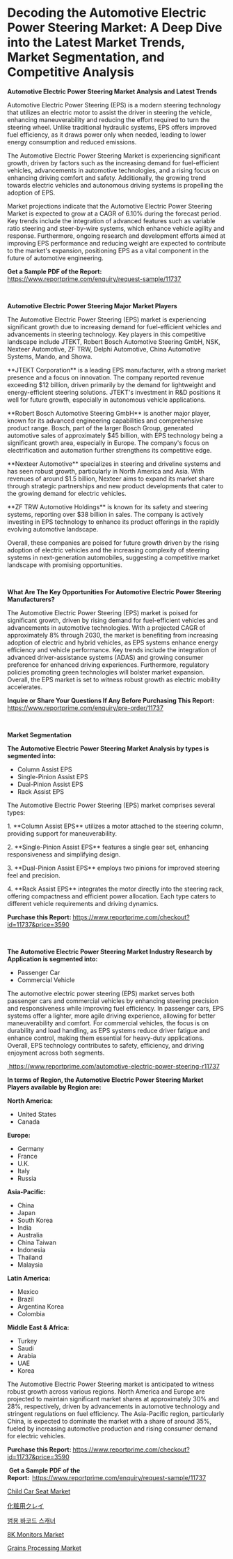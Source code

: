 <p><h1>Decoding the Automotive Electric Power Steering Market: A Deep Dive into the Latest Market Trends, Market Segmentation, and Competitive Analysis</h1></p><p><strong>Automotive Electric Power Steering Market Analysis and Latest Trends</strong></p>
<p><p>Automotive Electric Power Steering (EPS) is a modern steering technology that utilizes an electric motor to assist the driver in steering the vehicle, enhancing maneuverability and reducing the effort required to turn the steering wheel. Unlike traditional hydraulic systems, EPS offers improved fuel efficiency, as it draws power only when needed, leading to lower energy consumption and reduced emissions. </p><p>The Automotive Electric Power Steering Market is experiencing significant growth, driven by factors such as the increasing demand for fuel-efficient vehicles, advancements in automotive technologies, and a rising focus on enhancing driving comfort and safety. Additionally, the growing trend towards electric vehicles and autonomous driving systems is propelling the adoption of EPS. </p><p>Market projections indicate that the Automotive Electric Power Steering Market is expected to grow at a CAGR of 6.10% during the forecast period. Key trends include the integration of advanced features such as variable ratio steering and steer-by-wire systems, which enhance vehicle agility and response. Furthermore, ongoing research and development efforts aimed at improving EPS performance and reducing weight are expected to contribute to the market's expansion, positioning EPS as a vital component in the future of automotive engineering.</p></p>
<p><strong>Get a Sample PDF of the Report:&nbsp;</strong> <a href="https://www.reportprime.com/enquiry/request-sample/11737">https://www.reportprime.com/enquiry/request-sample/11737</a></p>
<p>&nbsp;</p>
<p><strong>Automotive Electric Power Steering Major Market Players</strong></p>
<p><p>The Automotive Electric Power Steering (EPS) market is experiencing significant growth due to increasing demand for fuel-efficient vehicles and advancements in steering technology. Key players in this competitive landscape include JTEKT, Robert Bosch Automotive Steering GmbH, NSK, Nexteer Automotive, ZF TRW, Delphi Automotive, China Automotive Systems, Mando, and Showa.</p><p>**JTEKT Corporation** is a leading EPS manufacturer, with a strong market presence and a focus on innovation. The company reported revenue exceeding $12 billion, driven primarily by the demand for lightweight and energy-efficient steering solutions. JTEKT's investment in R&D positions it well for future growth, especially in autonomous vehicle applications.</p><p>**Robert Bosch Automotive Steering GmbH** is another major player, known for its advanced engineering capabilities and comprehensive product range. Bosch, part of the larger Bosch Group, generated automotive sales of approximately $45 billion, with EPS technology being a significant growth area, especially in Europe. The company's focus on electrification and automation further strengthens its competitive edge.</p><p>**Nexteer Automotive** specializes in steering and driveline systems and has seen robust growth, particularly in North America and Asia. With revenues of around $1.5 billion, Nexteer aims to expand its market share through strategic partnerships and new product developments that cater to the growing demand for electric vehicles.</p><p>**ZF TRW Automotive Holdings** is known for its safety and steering systems, reporting over $38 billion in sales. The company is actively investing in EPS technology to enhance its product offerings in the rapidly evolving automotive landscape.</p><p>Overall, these companies are poised for future growth driven by the rising adoption of electric vehicles and the increasing complexity of steering systems in next-generation automobiles, suggesting a competitive market landscape with promising opportunities.</p></p>
<p>&nbsp;</p>
<p><strong>What Are The Key Opportunities For Automotive Electric Power Steering Manufacturers?</strong></p>
<p><p>The Automotive Electric Power Steering (EPS) market is poised for significant growth, driven by rising demand for fuel-efficient vehicles and advancements in automotive technologies. With a projected CAGR of approximately 8% through 2030, the market is benefiting from increasing adoption of electric and hybrid vehicles, as EPS systems enhance energy efficiency and vehicle performance. Key trends include the integration of advanced driver-assistance systems (ADAS) and growing consumer preference for enhanced driving experiences. Furthermore, regulatory policies promoting green technologies will bolster market expansion. Overall, the EPS market is set to witness robust growth as electric mobility accelerates.</p></p>
<p><strong>Inquire or Share Your Questions If Any Before Purchasing This Report:</strong> <a href="https://www.reportprime.com/enquiry/pre-order/11737">https://www.reportprime.com/enquiry/pre-order/11737</a></p>
<p>&nbsp;</p>
<p><strong>Market Segmentation</strong></p>
<p><strong>The Automotive Electric Power Steering Market Analysis by types is segmented into:</strong></p>
<p><ul><li>Column Assist EPS</li><li>Single-Pinion Assist EPS</li><li>Dual-Pinion Assist EPS</li><li>Rack Assist EPS</li></ul></p>
<p><p>The Automotive Electric Power Steering (EPS) market comprises several types: </p><p>1. **Column Assist EPS** utilizes a motor attached to the steering column, providing support for maneuverability.</p><p>2. **Single-Pinion Assist EPS** features a single gear set, enhancing responsiveness and simplifying design.</p><p>3. **Dual-Pinion Assist EPS** employs two pinions for improved steering feel and precision.</p><p>4. **Rack Assist EPS** integrates the motor directly into the steering rack, offering compactness and efficient power allocation. Each type caters to different vehicle requirements and driving dynamics.</p></p>
<p><strong>Purchase this Report:&nbsp;</strong><a href="https://www.reportprime.com/checkout?id=11737&price=3590">https://www.reportprime.com/checkout?id=11737&price=3590</a></p>
<p>&nbsp;</p>
<p><strong>The Automotive Electric Power Steering Market Industry Research by Application is segmented into:</strong></p>
<p><ul><li>Passenger Car</li><li>Commercial Vehicle</li></ul></p>
<p><p>The automotive electric power steering (EPS) market serves both passenger cars and commercial vehicles by enhancing steering precision and responsiveness while improving fuel efficiency. In passenger cars, EPS systems offer a lighter, more agile driving experience, allowing for better maneuverability and comfort. For commercial vehicles, the focus is on durability and load handling, as EPS systems reduce driver fatigue and enhance control, making them essential for heavy-duty applications. Overall, EPS technology contributes to safety, efficiency, and driving enjoyment across both segments.</p></p>
<p><a href="https://www.reportprime.com/automotive-electric-power-steering-r11737">&nbsp;https://www.reportprime.com/automotive-electric-power-steering-r11737</a></p>
<p><strong>In terms of Region, the Automotive Electric Power Steering Market Players available by Region are:</strong></p>
<p>
    <p> <strong> North America: </strong>
        <ul>
            <li>United States</li>
            <li>Canada</li>
        </ul>
        </p> 
    <p> <strong> Europe: </strong>
        <ul>
            <li>Germany</li>
            <li>France</li>
            <li>U.K.</li>
            <li>Italy</li>
            <li>Russia</li>
        </ul>
        </p> 
    <p> <strong> Asia-Pacific: </strong>
        <ul>
            <li>China</li>
            <li>Japan</li>
            <li>South Korea</li>
            <li>India</li>
            <li>Australia</li>
            <li>China Taiwan</li>
            <li>Indonesia</li>
            <li>Thailand</li>
            <li>Malaysia</li>
        </ul>
        </p> 
    <p> <strong> Latin America: </strong>
        <ul>
            <li>Mexico</li>
            <li>Brazil</li>
            <li>Argentina Korea</li>
            <li>Colombia</li>
        </ul>
        </p> 
    <p> <strong> Middle East & Africa: </strong>
        <ul>
            <li>Turkey</li>
            <li>Saudi</li>
            <li>Arabia</li>
            <li>UAE</li>
            <li>Korea</li>
        </ul>
    </p>
    </p>
<p><p>The Automotive Electric Power Steering market is anticipated to witness robust growth across various regions. North America and Europe are projected to maintain significant market shares at approximately 30% and 28%, respectively, driven by advancements in automotive technology and stringent regulations on fuel efficiency. The Asia-Pacific region, particularly China, is expected to dominate the market with a share of around 35%, fueled by increasing automotive production and rising consumer demand for electric vehicles.</p></p>
<p><strong>Purchase this Report: </strong><a href="https://www.reportprime.com/checkout?id=11737&price=3590">https://www.reportprime.com/checkout?id=11737&price=3590</a></p>
<p>&nbsp;<strong>Get a Sample PDF of the Report:&nbsp;&nbsp;</strong><a href="https://www.reportprime.com/enquiry/request-sample/11737">https://www.reportprime.com/enquiry/request-sample/11737</a></p>
<p><strong></strong></p>
<p><p><a href="https://issuu.com/reportprime-2/docs/child-car-seat-market-size-2030.ppt_a2956e212ae3a1">Child Car Seat Market</a></p><p><a href="https://medium.com/@lindakreitz2023/%E5%8C%96%E7%B2%A7%E5%93%81%E3%82%AF%E3%83%AC%E3%82%A4%E5%B8%82%E5%A0%B4%E3%83%88%E3%83%AC%E3%83%B3%E3%83%89-%E5%8C%96%E7%B2%A7%E5%93%81%E3%82%AF%E3%83%AC%E3%82%A4%E5%B8%82%E5%A0%B4%E3%81%AE%E3%82%A4%E3%83%B3%E3%82%B5%E3%82%A4%E3%83%88%E3%81%A8%E4%BA%88%E6%B8%AC%E5%88%86%E6%9E%90%E3%81%AB%E7%84%A6%E7%82%B9%E3%82%92%E5%BD%93%E3%81%A6%E3%82%8B-2024%E5%B9%B4-2031%E5%B9%B4-8abbc482911d">化粧用クレイ</a></p><p><a href="https://medium.com/@othaleffler61/%EC%9D%BC%EB%B0%98-%EB%AA%A9%EC%A0%81-%EB%B0%94%EC%BD%94%EB%93%9C-%EC%8A%A4%EC%BA%90%EB%84%88-%EC%8B%9C%EC%9E%A5-%EC%82%B0%EC%97%85-%ED%98%84%ED%99%A9-%EC%84%B1%EC%9E%A5-%EA%B2%BD%EB%A1%9C-%EB%B0%8F-%EA%B8%80%EB%A1%9C%EB%B2%8C-%EC%8B%9C%EC%9E%A5-0af675f394d9">범용 바코드 스캐너</a></p><p><a href="https://medium.com/@graciakennyta2311/insights-into-the-8k-monitors-market-market-players-market-size-geographical-regions-and-a9dc2c95c620">8K Monitors Market</a></p><p><a href="https://medium.com/@graciakennyta2311/grains-processing-market-size-share-trends-analysis-report-by-product-rice-mill-machines-paddy-722efee0da15">Grains Processing Market</a></p></p>